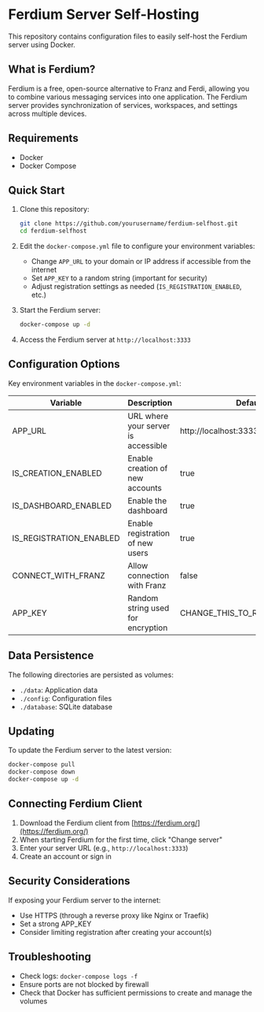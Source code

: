 # Ferdium Server Self-Hosting

This repository contains configuration files to easily self-host the Ferdium server using Docker.

## What is Ferdium?

Ferdium is a free, open-source alternative to Franz and Ferdi, allowing you to combine various messaging services into one application. The Ferdium server provides synchronization of services, workspaces, and settings across multiple devices.

## Requirements

- Docker
- Docker Compose

## Quick Start

1. Clone this repository:
   ```bash
   git clone https://github.com/yourusername/ferdium-selfhost.git
   cd ferdium-selfhost
   ```

2. Edit the `docker-compose.yml` file to configure your environment variables:
   - Change `APP_URL` to your domain or IP address if accessible from the internet
   - Set `APP_KEY` to a random string (important for security)
   - Adjust registration settings as needed (`IS_REGISTRATION_ENABLED`, etc.)

3. Start the Ferdium server:
   ```bash
   docker-compose up -d
   ```

4. Access the Ferdium server at `http://localhost:3333`

## Configuration Options

Key environment variables in the `docker-compose.yml`:

| Variable | Description | Default |
|----------|-------------|---------|
| APP_URL | URL where your server is accessible | http://localhost:3333 |
| IS_CREATION_ENABLED | Enable creation of new accounts | true |
| IS_DASHBOARD_ENABLED | Enable the dashboard | true |
| IS_REGISTRATION_ENABLED | Enable registration of new users | true |
| CONNECT_WITH_FRANZ | Allow connection with Franz | false |
| APP_KEY | Random string used for encryption | CHANGE_THIS_TO_RANDOM_STRING |

## Data Persistence

The following directories are persisted as volumes:
- `./data`: Application data
- `./config`: Configuration files
- `./database`: SQLite database

## Updating

To update the Ferdium server to the latest version:

```bash
docker-compose pull
docker-compose down
docker-compose up -d
```

## Connecting Ferdium Client

1. Download the Ferdium client from [https://ferdium.org/](https://ferdium.org/)
2. When starting Ferdium for the first time, click "Change server"
3. Enter your server URL (e.g., `http://localhost:3333`)
4. Create an account or sign in

## Security Considerations

If exposing your Ferdium server to the internet:
- Use HTTPS (through a reverse proxy like Nginx or Traefik)
- Set a strong APP_KEY
- Consider limiting registration after creating your account(s)

## Troubleshooting

- Check logs: `docker-compose logs -f`
- Ensure ports are not blocked by firewall
- Check that Docker has sufficient permissions to create and manage the volumes

